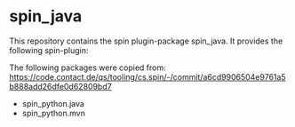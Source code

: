# spin_java

This repository contains the spin plugin-package spin_java. It provides the following spin-plugin:

The following packages were copied from:
https://code.contact.de/qs/tooling/cs.spin/-/commit/a6cd9906504e9761a5b888add26dfe0d62809bd7

-   spin_python.java
-   spin_python.mvn
